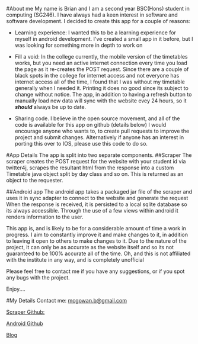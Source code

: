 #About me
My name is Brian and I am a second year BSC(Hons) student in computing (SG246). I have always had a keen interest in software and software
development.
I decided to create this app for a couple of reasons:

- Learning experience: I wanted this to be a learning experience for myself in android development. I've created a small app in it
before, but I was looking for something more in depth to work on

- Fill a void: In the college currently, the mobile version of the timetables works, but you need an active internet connection every
time you load the page as it re-creates the POST request. Since there are a couple of black spots in the college for internet access
and not everyone has internet access all of the time, I found that I was without my timetable generally when I needed it. Printing it does no good since its
 subject to change without notice. The app, in addition to having a refresh button to manually load new data will sync with the website evey 
 24 hours, so it _**should**_ always be up to date.

-  Sharing code. I believe in the open source movement, and all of the code is available for this app on github (details below) I would encourage
anyone who wants to, to create pull requests to improve the project and submit changes. Alternatively if anyone has an interest in porting this 
over to IOS, please use this code to do so.

#App Details
The app is split into two separate components.
##Scraper 
The scraper creates the POST request for the website with your student id via twitter4j, scrapes
the resultant html from the response into a custom Timetable java object split by day class and so on. This is returned as an object to the
requester.

##Android app
The android app takes a packaged jar file of the scraper and uses it in sync adapter to connect to the website and generate the request
When the response is received, it is persisted to a local sqlite database so its always accessible. Through the use of a few views within
android it renders information to the user.




This app is, and is likely to be for a considerable amount of time a work in progress. I aim to constantly improve it and make changes to it, in addition
to leaving it open to others to make changes to it. Due to the nature of the project, it can only be as accurate as the website itself and so its not guaranteed to be
100% accurate all of the time. Oh, and this is not affiliated with the institute in any way, and is completely unofficial

Please feel free to contact me if you have any suggestions, or if you spot any bugs with the project.

Enjoy....


#My Details
Contact me: mcgowan.b@gmail.com

[Scraper Github:](https://github.com/mcgowanb/itsligo-timetables-scraper)

[Android Github](https://github.com/mcgowanb/itsligo-timetables-android)

[Blog](https://bmcgowanblog.wordpress.com/)
